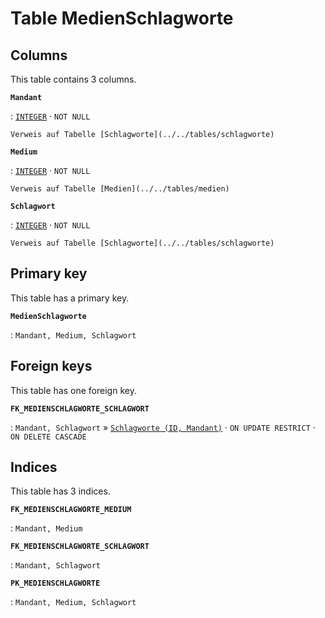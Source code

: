 # Table **MedienSchlagworte**

## Columns

This table contains 3 columns.

**`Mandant`**

:   [`INTEGER`](https://firebirdsql.org/file/documentation/html/en/refdocs/fblangref40/firebird-40-language-reference.html#fblangref40-datatypes-inttypes) · `NOT NULL`

    Verweis auf Tabelle [Schlagworte](../../tables/schlagworte)

**`Medium`**

:   [`INTEGER`](https://firebirdsql.org/file/documentation/html/en/refdocs/fblangref40/firebird-40-language-reference.html#fblangref40-datatypes-inttypes) · `NOT NULL`

    Verweis auf Tabelle [Medien](../../tables/medien)

**`Schlagwort`**

:   [`INTEGER`](https://firebirdsql.org/file/documentation/html/en/refdocs/fblangref40/firebird-40-language-reference.html#fblangref40-datatypes-inttypes) · `NOT NULL`

    Verweis auf Tabelle [Schlagworte](../../tables/schlagworte)

## Primary key

This table has a primary key.

**`MedienSchlagworte`**

:   `Mandant, Medium, Schlagwort`

## Foreign keys

This table has one foreign key.

**`FK_MEDIENSCHLAGWORTE_SCHLAGWORT`**

:   `Mandant, Schlagwort` » [`Schlagworte (ID, Mandant)`](../../tables/schlagworte) · `ON UPDATE RESTRICT` · `ON DELETE CASCADE`

## Indices

This table has 3 indices.

**`FK_MEDIENSCHLAGWORTE_MEDIUM`**

:   `Mandant, Medium`

**`FK_MEDIENSCHLAGWORTE_SCHLAGWORT`**

:   `Mandant, Schlagwort`

**`PK_MEDIENSCHLAGWORTE`**

:   `Mandant, Medium, Schlagwort`
